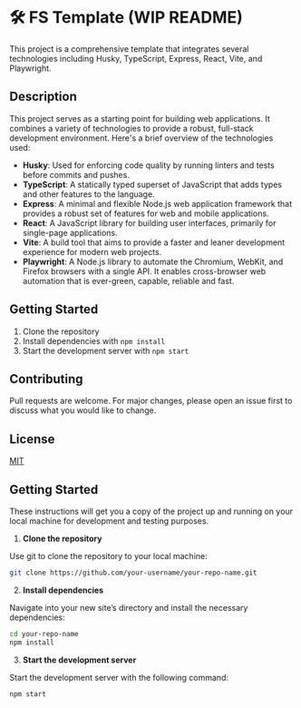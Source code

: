 # 🛠 FS Template (WIP README)

This project is a comprehensive template that integrates several technologies including Husky, TypeScript, Express, React, Vite, and Playwright.

## Description

This project serves as a starting point for building web applications. It combines a variety of technologies to provide a robust, full-stack development environment. Here's a brief overview of the technologies used:

- **Husky**: Used for enforcing code quality by running linters and tests before commits and pushes.
- **TypeScript**: A statically typed superset of JavaScript that adds types and other features to the language.
- **Express**: A minimal and flexible Node.js web application framework that provides a robust set of features for web and mobile applications.
- **React**: A JavaScript library for building user interfaces, primarily for single-page applications.
- **Vite**: A build tool that aims to provide a faster and leaner development experience for modern web projects.
- **Playwright**: A Node.js library to automate the Chromium, WebKit, and Firefox browsers with a single API. It enables cross-browser web automation that is ever-green, capable, reliable and fast.

## Getting Started

1. Clone the repository
2. Install dependencies with `npm install`
3. Start the development server with `npm start`

## Contributing

Pull requests are welcome. For major changes, please open an issue first to discuss what you would like to change.

## License

[MIT](https://choosealicense.com/licenses/mit/)

## Getting Started

These instructions will get you a copy of the project up and running on your local machine for development and testing purposes.

1. **Clone the repository**

  Use git to clone the repository to your local machine:

  ```bash
  git clone https://github.com/your-username/your-repo-name.git
  ```

2. **Install dependencies**

  Navigate into your new site’s directory and install the necessary dependencies:

  ```bash
  cd your-repo-name
  npm install
  ```

3. **Start the development server**

  Start the development server with the following command:

  ```bash
  npm start
  ```